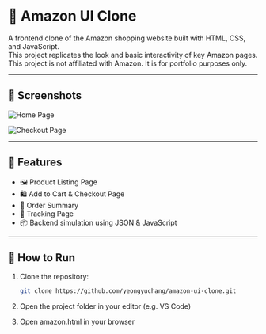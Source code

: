 # 🛒 Amazon UI Clone

A frontend clone of the Amazon shopping website built with HTML, CSS, and JavaScript.  
This project replicates the look and basic interactivity of key Amazon pages.
This project is not affiliated with Amazon. It is for portfolio purposes only.

---

## 📸 Screenshots

![Home Page](https://github.com/user-attachments/assets/f07e219b-7c80-40b7-b58b-43a207f931e1)

![Checkout Page](https://github.com/user-attachments/assets/e3b0dc30-183c-414a-b572-b13bdce8c2f7)

---

## 🔧 Features

- 🖼️ Product Listing Page
- 🛍️ Add to Cart & Checkout Page
- 🧾 Order Summary
- 🚚 Tracking Page
- 📦 Backend simulation using JSON & JavaScript

---

## 🚀 How to Run

1. Clone the repository:
   ```bash
   git clone https://github.com/yeongyuchang/amazon-ui-clone.git

2. Open the project folder in your editor (e.g. VS Code)

3. Open amazon.html in your browser
